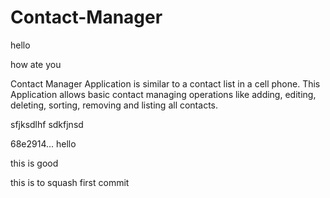 # Contact-Manager
hello

how ate you

Contact Manager Application is similar to a contact list in a cell phone. This Application allows basic contact managing operations like adding, editing, deleting, sorting, removing and listing all contacts.


sfjksdlhf
sdkfjnsd

68e2914... hello

this is good

this is to squash first commit
